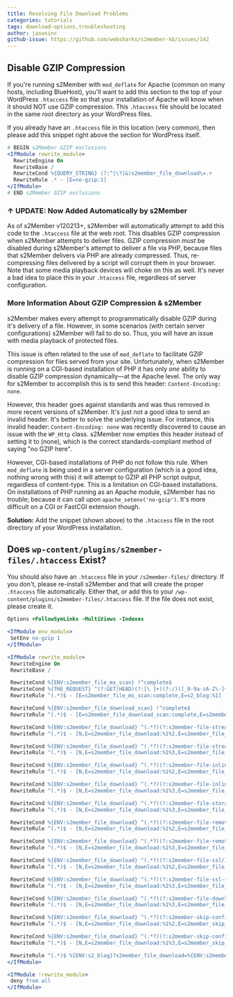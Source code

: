 ```yaml
---
title: Resolving File Download Problems
categories: tutorials
tags: download-options,troubleshooting
author: jaswsinc
github-issue: https://github.com/websharks/s2member-kb/issues/142
---
```


## Disable GZIP Compression

If you're running s2Member with `mod_deflate` for Apache (common on many hosts, including BlueHost), you'll want to add this section to the top of your WordPress `.htaccess` file so that your installation of Apache will know when it should NOT use GZIP compression. This `.htaccess` file should be located in the same root directory as your WordPress files.

If you already have an `.htaccess` file in this location (very common), then please add this snippet right above the section for WordPress itself.

```apache
# BEGIN s2Member GZIP exclusions
<IfModule rewrite_module>
  RewriteEngine On
  RewriteBase /
  RewriteCond %{QUERY_STRING} (?:^|\?|&)s2member_file_download\=.+
  RewriteRule .* - [E=no-gzip:1]
</IfModule>
# END s2Member GZIP exclusions
```

### ↑ UPDATE: Now Added Automatically by s2Member

As of s2Member v120213+, s2Member will automatically attempt to add this code to the `.htaccess` file at the web root. This disables GZIP compression when s2Member attempts to deliver files. GZIP compression _must_ be disabled during s2Member's attempt to deliver a file via PHP, because files that s2Member delivers via PHP are already compressed. Thus, re-compressing files delivered by a script will corrupt them in your browser. Note that some media playback devices will choke on this as well. It's never a bad idea to place this in your `.htaccess` file, regardless of server configuration.

### More Information About GZIP Compression & s2Member

s2Member makes every attempt to programmatically disable GZIP during it's delivery of a file. However, in some scenarios (with certain server configurations) s2Member will fail to do so. Thus, you will have an issue with media playback of protected files.

This issue is often related to the use of `mod_deflate` to facilitate GZIP compression for files served from your site. Unfortunately, when s2Member is running on a CGI-based installation of PHP it has only _one_ ability to disable GZIP compression dynamically—at the Apache level. The only way for s2Member to accomplish this is to send this header: `Content-Encoding: none`.

However, this header goes against standards and was thus removed in more recent versions of s2Member. It's just not a good idea to send an invalid header. It's better to solve the underlying issue. For instance, this invalid header: `Content-Encoding: none` was recently discovered to cause an issue with the `WP_Http` class. s2Member now empties this header instead of setting it to (none), which is the correct standards-compliant method of saying "no GZIP here".

However, CGI-based installations of PHP do not follow this rule. When `mod_deflate` is being used in a server configuration (which is a good idea, nothing wrong with this) it will attempt to GZIP all PHP script output, regardless of content-type. This is a limitation on CGI-based installations. On installations of PHP running as an Apache module, s2Member has no trouble; because it can call upon `apache_setenv('no-gzip')`. It's more difficult on a CGI or FastCGI extension though.

**Solution:** Add the snippet (shown above) to the `.htaccess` file in the root directory of your WordPress installation.

## Does `wp-content/plugins/s2member-files/.htaccess` Exist?

You should also have an `.htaccess` file in your `/s2member-files/` directory. If you don't, please re-install s2Member and that will create the proper `.htaccess` file automatically. Either that, or add this to your `/wp-content/plugins/s2member-files/.htaccess` file. If the file does not exist, please create it.

```apache
Options +FollowSymLinks -MultiViews -Indexes

<IfModule env_module>
 SetEnv no-gzip 1
</IfModule>

<IfModule rewrite_module>
 RewriteEngine On
 RewriteBase /

 RewriteCond %{ENV:s2member_file_ms_scan} !^complete$
 RewriteCond %{THE_REQUEST} ^(?:GET|HEAD)(?:[\ ]+)(?:/)([_0-9a-zA-Z\-]+/)(?:wp-content/)
 RewriteRule ^(.*)$ - [E=s2member_file_ms_scan:complete,E=s2_blog:%1]

 RewriteCond %{ENV:s2member_file_download_scan} !^complete$
 RewriteRule ^(.*)$ - [E=s2member_file_download_scan:complete,E=s2member_file_download:$1]

 RewriteCond %{ENV:s2member_file_download} ^(.*?)(?:s2member-file-stream/)(.+)$
 RewriteRule ^(.*)$ - [N,E=s2member_file_download:%1%2,E=s2member_file_stream:&s2member_file_stream=yes]

 RewriteCond %{ENV:s2member_file_download} ^(.*?)(?:s2member-file-stream-(.+?)/)(.+)$
 RewriteRule ^(.*)$ - [N,E=s2member_file_download:%1%3,E=s2member_file_stream:&s2member_file_stream=%2]

 RewriteCond %{ENV:s2member_file_download} ^(.*?)(?:s2member-file-inline/)(.+)$
 RewriteRule ^(.*)$ - [N,E=s2member_file_download:%1%2,E=s2member_file_inline:&s2member_file_inline=yes]

 RewriteCond %{ENV:s2member_file_download} ^(.*?)(?:s2member-file-inline-(.+?)/)(.+)$
 RewriteRule ^(.*)$ - [N,E=s2member_file_download:%1%3,E=s2member_file_inline:&s2member_file_inline=%2]

 RewriteCond %{ENV:s2member_file_download} ^(.*?)(?:s2member-file-storage-(.+?)/)(.+)$
 RewriteRule ^(.*)$ - [N,E=s2member_file_download:%1%3,E=s2member_file_storage:&s2member_file_storage=%2]

 RewriteCond %{ENV:s2member_file_download} ^(.*?)(?:s2member-file-remote/)(.+)$
 RewriteRule ^(.*)$ - [N,E=s2member_file_download:%1%2,E=s2member_file_remote:&s2member_file_remote=yes]

 RewriteCond %{ENV:s2member_file_download} ^(.*?)(?:s2member-file-remote-(.+?)/)(.+)$
 RewriteRule ^(.*)$ - [N,E=s2member_file_download:%1%3,E=s2member_file_remote:&s2member_file_remote=%2]

 RewriteCond %{ENV:s2member_file_download} ^(.*?)(?:s2member-file-ssl/)(.+)$
 RewriteRule ^(.*)$ - [N,E=s2member_file_download:%1%2,E=s2member_file_ssl:&s2member_file_ssl=yes]

 RewriteCond %{ENV:s2member_file_download} ^(.*?)(?:s2member-file-ssl-(.+?)/)(.+)$
 RewriteRule ^(.*)$ - [N,E=s2member_file_download:%1%3,E=s2member_file_ssl:&s2member_file_ssl=%2]

 RewriteCond %{ENV:s2member_file_download} ^(.*?)(?:s2member-file-download-key-(.+?)/)(.+)$
 RewriteRule ^(.*)$ - [N,E=s2member_file_download:%1%3,E=s2member_file_download_key:&s2member_file_download_key=%2]

 RewriteCond %{ENV:s2member_file_download} ^(.*?)(?:s2member-skip-confirmation/)(.+)$
 RewriteRule ^(.*)$ - [N,E=s2member_file_download:%1%2,E=s2member_skip_confirmation:&s2member_skip_confirmation=yes]

 RewriteCond %{ENV:s2member_file_download} ^(.*?)(?:s2member-skip-confirmation-(.+?)/)(.+)$
 RewriteRule ^(.*)$ - [N,E=s2member_file_download:%1%3,E=s2member_skip_confirmation:&s2member_skip_confirmation=%2]

 RewriteRule ^(.*)$ %{ENV:s2_blog}?s2member_file_download=%{ENV:s2member_file_download}%{ENV:s2member_file_stream}%{ENV:s2member_file_inline}%{ENV:s2member_file_storage}%{ENV:s2member_file_remote}%{ENV:s2member_file_ssl}%{ENV:s2member_file_download_key}%{ENV:s2member_skip_confirmation} [QSA,L]
</IfModule>

<IfModule !rewrite_module>
 deny from all
</IfModule>
```
